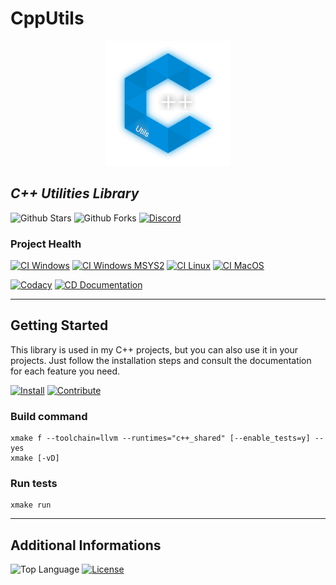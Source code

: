 # CppUtils

<p align="center"><img src="resources/logo.svg" alt="Logo CppUtils" width="200" height="200" /></p>

## *C++ Utilities Library*

![Github Stars](https://img.shields.io/github/stars/MorganCaron/CppUtils?style=for-the-badge)
![Github Forks](https://img.shields.io/github/forks/MorganCaron/CppUtils?style=for-the-badge)
[![Discord](https://img.shields.io/discord/268838260153909249?label=Chat&logo=Discord&style=for-the-badge)](https://discord.gg/mxZvun4)

### Project Health
[![CI Windows](https://img.shields.io/github/workflow/status/MorganCaron/CppUtils/CI%20C++:%20Windows?label=Windows&logo=windows&logoColor=white&style=for-the-badge)](https://github.com/MorganCaron/CppUtils/actions/workflows/ci-cpp-windows.yml)
[![CI Windows MSYS2](https://img.shields.io/github/workflow/status/MorganCaron/CppUtils/CI%20C++:%20Windows%20MSYS2?label=Windows%20MSYS2&logo=windows&logoColor=white&style=for-the-badge)](https://github.com/MorganCaron/CppUtils/actions/workflows/ci-cpp-windows-msys2.yml)
[![CI Linux](https://img.shields.io/github/workflow/status/MorganCaron/CppUtils/CI%20C++:%20Linux?label=Linux&logo=linux&logoColor=white&style=for-the-badge)](https://github.com/MorganCaron/CppUtils/actions/workflows/ci-cpp-linux.yml)
[![CI MacOS](https://img.shields.io/github/workflow/status/MorganCaron/CppUtils/CI%20C++:%20MacOS?label=MacOS&logo=macos&logoColor=white&style=for-the-badge)](https://github.com/MorganCaron/CppUtils/actions/workflows/ci-cpp-macos.yml)

[![Codacy](https://img.shields.io/codacy/grade/2fab3fcb24a34138a9e77f847da68b28?logo=Codacy&style=for-the-badge)](https://www.codacy.com/manual/MorganCaron/CppUtils)
[![CD Documentation](https://img.shields.io/github/workflow/status/MorganCaron/CppUtils/CD%20C++:%20Documentation?label=Documentation&logo=read-the-docs&logoColor=white&style=for-the-badge)](https://github.com/MorganCaron/CppUtils/actions/workflows/cd-cpp-documentation.yml)

---

## Getting Started

This library is used in my C++ projects, but you can also use it in your projects.
Just follow the installation steps and consult the documentation for each feature you need.

[![Install](https://img.shields.io/badge/-Install-blue?style=for-the-badge)](INSTALL.md)
[![Contribute](https://img.shields.io/badge/-Contribute-blue?style=for-the-badge)](CONTRIBUTING.md)

### Build command
```console
xmake f --toolchain=llvm --runtimes="c++_shared" [--enable_tests=y] --yes
xmake [-vD]
```

### Run tests
```console
xmake run
```

---

## Additional Informations
![Top Language](https://img.shields.io/github/languages/top/MorganCaron/CppUtils?style=for-the-badge)
[![License](https://img.shields.io/github/license/MorganCaron/CppUtils?style=for-the-badge)](https://github.com/MorganCaron/CppUtils/blob/master/LICENSE)
